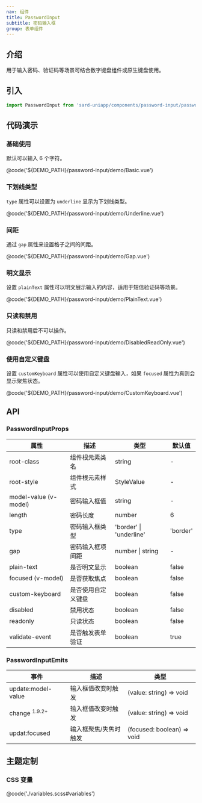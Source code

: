 ```yaml
---
nav: 组件
title: PasswordInput
subtitle: 密码输入框
group: 表单组件
---
```


## 介绍

用于输入密码、验证码等场景可结合数字键盘组件或原生键盘使用。

## 引入

```ts
import PasswordInput from 'sard-uniapp/components/password-input/password-input.vue'
```

## 代码演示

### 基础使用

默认可以输入 6 个字符。

@code('${DEMO_PATH}/password-input/demo/Basic.vue')

### 下划线类型

`type` 属性可以设置为 `underline` 显示为下划线类型。

@code('${DEMO_PATH}/password-input/demo/Underline.vue')

### 间距

通过 `gap` 属性来设置格子之间的间距。

@code('${DEMO_PATH}/password-input/demo/Gap.vue')

### 明文显示

设置 `plainText` 属性可以明文展示输入的内容，适用于短信验证码等场景。

@code('${DEMO_PATH}/password-input/demo/PlainText.vue')

### 只读和禁用

只读和禁用后不可以操作。

@code('${DEMO_PATH}/password-input/demo/DisabledReadOnly.vue')

### 使用自定义键盘

设置 `customKeyboard` 属性可以使用自定义键盘输入，如果 `focused` 属性为真则会显示聚焦状态。

@code('${DEMO_PATH}/password-input/demo/CustomKeyboard.vue')

## API

### PasswordInputProps

| 属性                  | 描述               | 类型                    | 默认值   |
| --------------------- | ------------------ | ----------------------- | -------- |
| root-class            | 组件根元素类名     | string                  | -        |
| root-style            | 组件根元素样式     | StyleValue              | -        |
| model-value (v-model) | 密码输入框值       | string                  | -        |
| length                | 密码长度           | number                  | 6        |
| type                  | 密码输入框类型     | 'border' \| 'underline' | 'border' |
| gap                   | 密码输入框项间距   | number \| string        | -        |
| plain-text            | 是否明文显示       | boolean                 | false    |
| focused (v-model)     | 是否获取焦点       | boolean                 | false    |
| custom-keyboard       | 是否使用自定义键盘 | boolean                 | false    |
| disabled              | 禁用状态           | boolean                 | false    |
| readonly              | 只读状态           | boolean                 | false    |
| validate-event        | 是否触发表单验证   | boolean                 | true     |

### PasswordInputEmits

| 事件                     | 描述                  | 类型                       |
| ------------------------ | --------------------- | -------------------------- |
| update:model-value       | 输入框值改变时触发    | (value: string) => void    |
| change <sup>1.9.2+</sup> | 输入框值改变时触发    | (value: string) => void    |
| updat:focused            | 输入框聚焦/失焦时触发 | (focused: boolean) => void |

## 主题定制

### CSS 变量

@code('./variables.scss#variables')
